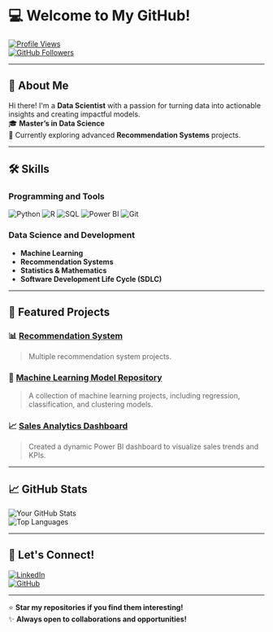 # 💻 **Welcome to My GitHub!**  

[![Profile Views](https://komarev.com/ghpvc/?username=Nastaraneb&color=blue&style=flat-square)](https://github.com/Nastaraneb)  
[![GitHub Followers](https://img.shields.io/github/followers/Nastaraneb?style=social)](https://github.com/Nastaraneb)

---

## **👋 About Me**
Hi there! I'm a **Data Scientist** with a passion for turning data into actionable insights and creating impactful models.  
🎓 **Master’s in Data Science**  
📍 Currently exploring advanced **Recommendation Systems** projects.  

---

## **🛠️ Skills**
### **Programming and Tools**
![Python](https://img.shields.io/badge/Python-3776AB?style=for-the-badge&logo=python&logoColor=white)
![R](https://img.shields.io/badge/R-276DC3?style=for-the-badge&logo=r&logoColor=white)
![SQL](https://img.shields.io/badge/SQL-4479A1?style=for-the-badge&logo=postgresql&logoColor=white)
![Power BI](https://img.shields.io/badge/PowerBI-F2C811?style=for-the-badge&logo=power-bi&logoColor=black)
![Git](https://img.shields.io/badge/Git-F05032?style=for-the-badge&logo=git&logoColor=white)

### **Data Science and Development**
- **Machine Learning**  
- **Recommendation Systems**  
- **Statistics & Mathematics**  
- **Software Development Life Cycle (SDLC)**  

---

## **🌟 Featured Projects**
### 📊 **[Recommendation System](https://github.com/Nastaraneb/project-link)**  
> Multiple recommendation system projects.  

### 🤖 **[Machine Learning Model Repository](https://github.com/Nastaraneb/project-link)**  
> A collection of machine learning projects, including regression, classification, and clustering models.  

### 📈 **[Sales Analytics Dashboard](https://github.com/Nastaraneb/project-link)**  
> Created a dynamic Power BI dashboard to visualize sales trends and KPIs.  

---

## **📈 GitHub Stats**
![Your GitHub Stats](https://github-readme-stats.vercel.app/api?username=Nastaraneb&show_icons=true&theme=radical)  
![Top Languages](https://github-readme-stats.vercel.app/api/top-langs/?username=Nastaraneb&layout=compact&theme=radical)

---

## **🤝 Let's Connect!**
[![LinkedIn](https://img.shields.io/badge/LinkedIn-0A66C2?style=for-the-badge&logo=linkedin&logoColor=white)](https://linkedin.com/in/nastaran--ebrahimi)  
[![GitHub](https://img.shields.io/badge/GitHub-181717?style=for-the-badge&logo=github&logoColor=white)](https://github.com/Nastaraneb)  

---

⭐ **Star my repositories if you find them interesting!**  
✨ **Always open to collaborations and opportunities!**

